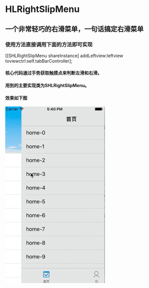 # HLRightSlipMenu
## 一个非常轻巧的右滑菜单，一句话搞定右滑菜单
### 使用方法直接调用下面的方法即可实现   
[[SHLRightSlipMenu shareInstance] addLeftview:leftview toviewctrl:self.tabBarController];
#### 核心代码通过手势获取触摸点来判断左滑和右滑。
#### 用到的主要实现类为SHLRightSlipMenu。
#### 效果如下图
![image](https://github.com/hellen2015/HLRightSlipMenu/blob/master/2017-04-07%2017_44_08.gif)

